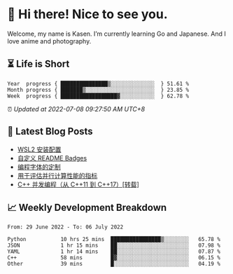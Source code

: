 <h1>👋 Hi there! Nice to see you.</h1>

Welcome, my name is Kasen. I’m currently learning Go and Japanese. And I love anime and photography.


## ⏳ Life is Short

<!-- Start of Time Progress Bar -->
``` text
Year  progress { ███████████████▒░░░░░░░░░░░░░░  } 51.61 %
Month progress { ███████▒░░░░░░░░░░░░░░░░░░░░░░  } 23.85 %
Week  progress { ██████████████████▓░░░░░░░░░░░  } 62.78 %
```

⏰ *Updated at 2022-07-08 09:27:50 AM UTC+8*

<!-- End of Time Progress Bar -->

## 📝 Latest Blog Posts

<!-- BLOG-POST-LIST:START -->
- [WSL2 安装配置](https://blog.imkasen.com/wsl2-config.html)
- [自定义 README Badges](https://blog.imkasen.com/custom-readme-badges.html)
- [编程字体的定制](https://blog.imkasen.com/coding-fonts-configuration.html)
- [用于评估并行计算性能的指标](https://blog.imkasen.com/parallel-performance-metrics.html)
- [C++ 并发编程（从 C++11 到 C++17）[转载]](https://blog.imkasen.com/cpp-concurrency.html)
<!-- BLOG-POST-LIST:END -->

## 📈 Weekly Development Breakdown

<!--START_SECTION:waka-->

```text
From: 29 June 2022 - To: 06 July 2022

Python           10 hrs 25 mins  ████████████████▒░░░░░░░░   65.78 %
JSON             1 hr 15 mins    ██░░░░░░░░░░░░░░░░░░░░░░░   07.98 %
YAML             1 hr 14 mins    ██░░░░░░░░░░░░░░░░░░░░░░░   07.87 %
C++              58 mins         █▓░░░░░░░░░░░░░░░░░░░░░░░   06.15 %
Other            39 mins         █░░░░░░░░░░░░░░░░░░░░░░░░   04.19 %
```

<!--END_SECTION:waka-->
